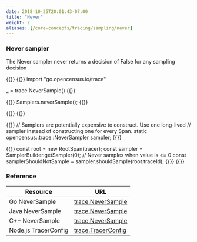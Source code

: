 ```yaml
---
date: 2018-10-25T20:01:43-07:00
title: "Never"
weight: 2
aliases: [/core-concepts/tracing/sampling/never]
---
```


### Never sampler
The Never sampler never returns a decision of False for any sampling decision

{{<tabs Go Java Python CplusPlus NodeJS>}}
{{<highlight go>}}
import "go.opencensus.io/trace"

_ = trace.NeverSample()
{{</highlight>}}

{{<highlight java>}}
Samplers.neverSample();
{{</highlight>}}

{{<highlight python>}}
{{</highlight>}}

{{<highlight cpp>}}
// Samplers are potentially expensive to construct. Use one long-lived
// sampler instead of constructing one for every Span.
static opencensus::trace::NeverSampler sampler;
{{</highlight>}}

{{<highlight js>}}
const root = new RootSpan(tracer);
const sampler = SamplerBuilder.getSampler(0); // Never samples when value is <= 0
const samplerShouldNotSample = sampler.shouldSample(root.traceId);
{{</highlight>}}
{{</tabs>}}

### Reference
Resource|URL
---|---
Go NeverSample|[trace.NeverSample](https://godoc.org/go.opencensus.io/trace#NeverSample)
Java NeverSample|[trace.NeverSample](https://static.javadoc.io/io.opencensus/opencensus-api/0.16.1/io/opencensus/trace/samplers/Samplers.html#neverSample--)
C++ NeverSample|[trace.NeverSample](https://github.com/census-instrumentation/opencensus-cpp/blob/c5e59c48a3c40a7da737391797423b88e93fd4bb/opencensus/trace/sampler.h#L83)
Node.js TracerConfig|[trace.TracerConfig](https://github.com/census-instrumentation/opencensus-node/blob/master/packages/opencensus-core/src/trace/config/types.ts#L35)
